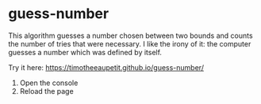 # guess-number
This algorithm guesses a number chosen between two bounds and counts the number of tries that were necessary.
I like the irony of it: the computer guesses a number which was defined by itself.

Try it here: https://timotheeaupetit.github.io/guess-number/
1. Open the console
2. Reload the page

